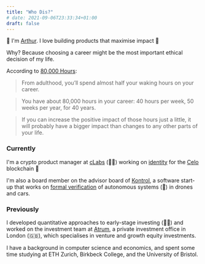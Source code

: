 ```yaml
---
title: "Who Dis?"
# date: 2021-09-06T23:33:34+01:00
draft: false
---
```


👋 I'm [Arthur](https://twitter.com/Arthur__Gousset).  I love building products that maximise impact 🚀

Why? Because choosing a career might be the most important ethical decision of my life.

According to [80,000 Hours](https://80000hours.org/make-a-difference-with-your-career/): 
> From adulthood, you’ll spend almost half your waking hours on your career.

> You have about 80,000 hours in your career: 40 hours per week, 50 weeks per year, for 40 years.

> If you can increase the positive impact of those hours just a little, it will probably have a bigger impact than changes to any other parts of your life.

### Currently

I'm a crypto product manager at [cLabs](https://clabs.co/) (🧑‍🚀) working on [identity](https://docs.celo.org/celo-codebase/protocol/identity) for the [Celo](https://celo.org/) blockchain 🌌

I'm also a board member on the advisor board of [Kontrol](https://www.kontrol.tech/), a software start-up that works on [formal verification](https://en.wikipedia.org/wiki/Formal_verification) of autonomous systems (💭) in drones and cars.

### Previously

I developed quantitative approaches to early-stage investing (👨‍💻) and worked on the investment team at [Atrum](https://www.linkedin.com/company/atrumglobal/about/), a private investment office in London (🇬🇧), which specialises in venture and growth equity investments.

I have a background in computer science and economics, and spent some time studying at ETH Zurich, Birkbeck College, and the University of Bristol.
